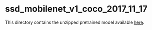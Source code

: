 # ssd_mobilenet_v1_coco_2017_11_17

This directory contains the unzipped pretrained model available [here](http://download.tensorflow.org/models/object_detection/ssd_mobilenet_v1_coco_2017_11_17.tar.gz).
